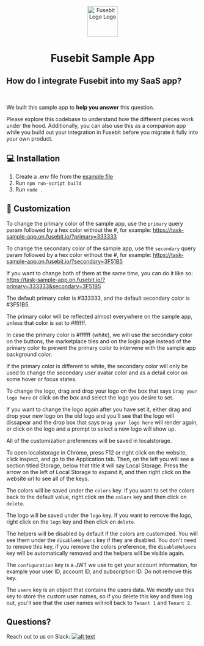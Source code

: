 <p align="center"> 
  <img src="https://cdn.fusebit.io/assets/logo/v2/logo-mark.png" alt="Fusebit Logo Logo" width="80px" height="80px">
</p>
<h1 align="center"> Fusebit Sample App </h1>

## How do I integrate Fusebit into my SaaS app?

</br>

We built this sample app to **help you answer** this question.

Please explore this codebase to understand how the different pieces work under the hood. Additionally, you can also use this as a companion app while you build out your integration in Fusebit before you migrate it fully into your own product.

## 💻 Installation

1. Create a .env file from the [example file](https://github.com/fusebit/demo-task-app/blob/main/.env.example)
2. Run `npm run-script build`
3. Run `node .`

## 🎨 Customization

To change the primary color of the sample app, use the `primary` query param followed by a hex color without the #, for example: https://task-sample-app.on.fusebit.io/?primary=333333

To change the secondary color of the sample app, use the `secondary` query param followed by a hex color without the #, for example: https://task-sample-app.on.fusebit.io/?secondary=3F51B5

If you want to change both of them at the same time, you can do it like so: https://task-sample-app.on.fusebit.io/?primary=333333&secondary=3F51B5

The default primary color is #333333, and the default secondary color is #3F51B5.

The primary color will be reflected almost everywhere on the sample app, unless that color is set to #ffffff.

In case the primary color is #ffffff (white), we will use the secondary color on the buttons, the marketplace tiles and on the login page instead of the primary color to prevent the primary color to intervene with the sample app background color.

If the primary color is different to white, the secondary color will only be used to change the secondary user avatar color and as a detail color on some hover or focus states.

To change the logo, drag and drop your logo on the box that says `Drag your logo here` or click on the box and select the logo you desire to set.

If you want to change the logo again after you have set it, either drag and drop your new logo on the old logo and you'll see that the logo will dissapear and the drop box that says `Drag your logo here` will render again, or click on the logo and a prompt to select a new logo will show up.

All of the customization preferences will be saved in localstorage.

To open localstorage in Chrome, press F12 or right click on the website, click inspect, and go to the Application tab. Then, on the left you will see a section titled Storage, below that title it will say Local Storage. Press the arrow on the left of Local Storage to expand it, and then right click on the website url to see all of the keys.

The colors will be saved under the `colors` key. If you want to set the colors back to the default value, right click on the `colors` key and then click on `delete`.

The logo will be saved under the `logo` key. If you want to remove the logo, right click on the `logo` key and then click on `delete`.

The helpers will be disabled by default if the colors are customized. You will see them under the `disableHelpers` key if they are disabled. You don't need to remove this key, if you remove the colors preference, the `disableHelpers` key will be automatically removed and the helpers will be visible again.

The `configuration` key is a JWT we use to get your account information, for example your user ID, account ID, and subscription ID. Do not remove this key.

The `users` key is an object that contains the users data. We mostly use this key to store the custom user names, so if you delete this key and then log out, you'll see that the user names will roll back to `Tenant 1` and `Tenant 2`.

## Questions?

Reach out to us on Slack: <a target="_blank" href="https://fusebitio.slack.com">![alt text](https://img.shields.io/badge/Slack-4A154B?style=for-the-badge&logo=slack&logoColor=white 'Slack logo')</a>
